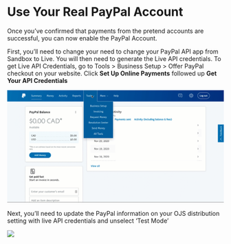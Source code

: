 # Use Your Real PayPal Account

Once you’ve confirmed that payments from the pretend accounts are successful, you can now enable the PayPal Account.

First,  you’ll need to change your need to change your PayPal API app from Sandbox to Live. You will then need to generate the Live API credentials. To get Live API Credentials, go to Tools > Business Setup > Offer PayPal checkout on your website. Click **Set Up Online Payments** followed up **Get Your API Credentials**

![](assets/Paypal-API-Credentials.gif)

Next, you’ll need to update the PayPal information on your OJS distribution setting with live API credentials and unselect ‘Test Mode’

![](assets/Paypal-15.png)

